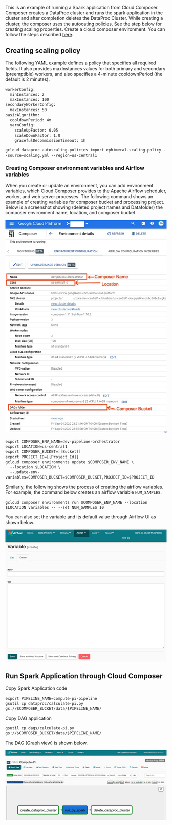This is an example of running a Spark application from Cloud Composer. Composer creates a DataProc cluster and runs the spark application in the cluster and after completion deletes the DataProc Cluster.
While creating a cluster, the composer uses the autocating policies. See the step below for creating scaling properties. Create a cloud composer environment. You can follow the steps described
[here](https://cloud.google.com/composer/docs/how-to/managing/creating#gcloud).

## Creating scaling policy

The following YAML example defines a policy that specifies all required fields. It also provides maxInstances values for both primary and secondary (preemptible) workers, and also specifies a 4-minute cooldownPeriod (the default is 2 minutes).

```
workerConfig:
  minInstances: 2
  maxInstances: 100
secondaryWorkerConfig:
  maxInstances: 50
basicAlgorithm:
  cooldownPeriod: 4m
  yarnConfig:
    scaleUpFactor: 0.05
    scaleDownFactor: 1.0
    gracefulDecommissionTimeout: 1h
```

```
gcloud dataproc autoscaling-policies import ephimeral-scaling-policy --source=scaling.yml --region=us-central1
```

### Creating Composer environment variables and Airflow variables

When you create or update an environment, you can add environment variables, which Cloud Composer provides to the Apache Airflow scheduler, worker, and web server processes. The following command shows an example of creating variables for composer bucket and processing project.
Below is a screenshot showing  (deleted project names and Datafolder) the composer environment name, location, and composer bucket.

![Composer Environemnt](./docs/compose_env.jpg)
```
export COMPOSER_ENV_NAME=dev-pipeline-orchestrator
export LOCATION=us-central1
export COMPOSER_BUCKET=[[Bucket]]
export PROJECT_ID=[[Project_Id]]
gcloud composer environments update $COMPOSER_ENV_NAME \
  --location $LOCATION \
  --update-env-variables=COMPOSER_BUCKET=$COMPOSER_BUCKET,PROJECT_ID=$PROJECT_ID
```

Similarly, the following shows the process of creating the airflow variables. For example, the command below creates an airflow variable `NUM_SAMPLES`.

```
gcloud composer environments run $COMPOSER_ENV_NAME --location $LOCATION variables -- --set NUM_SAMPLES 10
```

You can also set the variable and its default value through Airflow UI as shown below.

![Airflow varaible](./docs/airflow-variables.jpg)



## Run Spark Application through Cloud Composer  

Copy Spark Application code

```
export PIPELINE_NAME=compute-pi-pipeline
gsutil cp dataproc/calculate-pi.py gs://$COMPOSER_BUCKET/data/$PIPELINE_NAME/
```


Copy DAG application

```
gsutil cp dags/calculate-pi.py gs://$COMPOSER_BUCKET/data/$PIPELINE_NAME/
```

The DAG (Graph view) is shown below.

![DAG Graph View](./docs/graph_view.jpg)